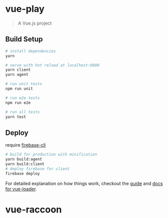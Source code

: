 # vue-play

> A Vue.js project

## Build Setup

``` bash
# install dependencies
yarn

# serve with hot reload at localhost:8080
yarn client
yarn agent

# run unit tests
npm run unit

# run e2e tests
npm run e2e

# run all tests
yarn test
```

## Deploy
require [firebase-cli](https://github.com/firebase/firebase-tools)

``` bash
# build for production with minification
yarn build:agent
yarn build:client
# deploy firebase for client
firebase deploy
```

For detailed explanation on how things work, checkout the [guide](http://vuejs-templates.github.io/webpack/) and [docs for vue-loader](http://vuejs.github.io/vue-loader).
# vue-raccoon
